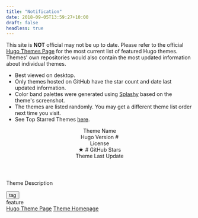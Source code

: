 ```yaml
---
title: "Notification"
date: 2018-09-05T13:59:27+10:00
draft: false
headless: true
---
```



This site is **NOT** official may not be up to date. Please refer to the official [Hugo Themes Page](https://themes.gohugo.io/) for the most current list of featured Hugo themes. Themes' own repositories would also contain the most updated information about individual themes.

- Best viewed on desktop.
- Only themes hosted on GitHub have the star count and date last updated information.
- Color band palettes were generated using [Splashy](https://github.com/microlinkhq/splashy) based on the theme's screenshot.
- The themes are listed randomly. You may get a different theme list order next time you visit.
- See Top Starred Themes [here](/post/top-starred/).

<div class="card">
  <header class="card-header">
    <div class="card-header-title">
      Theme Name
    </div>
    <div class="tags">
      <div class="tag">Hugo Version #</div>
      <div class="tag">License</div>
      <div class="tag">★ # GitHub Stars</div>
      <div class="tag is-white">Theme Last Update</div> 
    </div>
  </header>
  <div class="card-content is-size-7">
    <div class="content">
      <p>Theme Description</p>
      <div class="buttons">
        <button class="button is-small item-tags-button">tag</button> 
      </div>
      <div class="tags">
        <div class="tag is-small">feature</div>
      </div>
    </div>
  </div>
  <footer class="card-footer is-size-7">
    <span class="card-footer-item"><a href="#">Hugo Theme Page</a></span>
    <span class="card-footer-item"><a href="#">Theme Homepage</a></span>
  </footer>
</div>